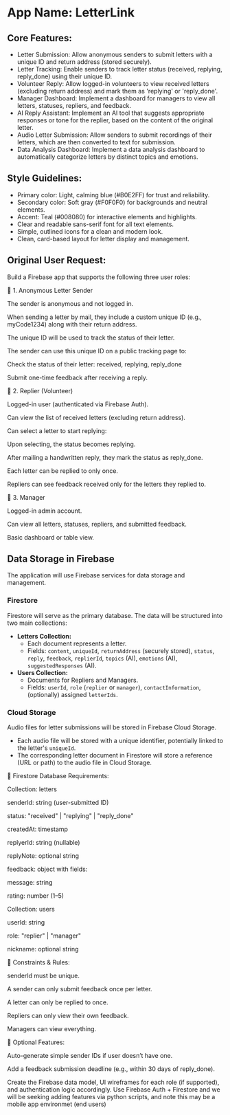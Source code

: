 # **App Name**: LetterLink

## Core Features:

- Letter Submission: Allow anonymous senders to submit letters with a unique ID and return address (stored securely).
- Letter Tracking: Enable senders to track letter status (received, replying, reply_done) using their unique ID.
- Volunteer Reply: Allow logged-in volunteers to view received letters (excluding return address) and mark them as 'replying' or 'reply_done'.
- Manager Dashboard: Implement a dashboard for managers to view all letters, statuses, repliers, and feedback.
- AI Reply Assistant: Implement an AI tool that suggests appropriate responses or tone for the replier, based on the content of the original letter.
- Audio Letter Submission: Allow senders to submit recordings of their letters, which are then converted to text for submission.
- Data Analysis Dashboard: Implement a data analysis dashboard to automatically categorize letters by distinct topics and emotions.

## Style Guidelines:

- Primary color: Light, calming blue (#B0E2FF) for trust and reliability.
- Secondary color: Soft gray (#F0F0F0) for backgrounds and neutral elements.
- Accent: Teal (#008080) for interactive elements and highlights.
- Clear and readable sans-serif font for all text elements.
- Simple, outlined icons for a clean and modern look.
- Clean, card-based layout for letter display and management.

## Original User Request:
Build a Firebase app that supports the following three user roles:

🔹 1. Anonymous Letter Sender

The sender is anonymous and not logged in.

When sending a letter by mail, they include a custom unique ID (e.g., myCode1234) along with their return address.

The unique ID will be used to track the status of their letter.

The sender can use this unique ID on a public tracking page to:

Check the status of their letter:
received, replying, reply_done

Submit one-time feedback after receiving a reply.

🔹 2. Replier (Volunteer)

Logged-in user (authenticated via Firebase Auth).

Can view the list of received letters (excluding return address).

Can select a letter to start replying:

Upon selecting, the status becomes replying.

After mailing a handwritten reply, they mark the status as reply_done.

Each letter can be replied to only once.

Repliers can see feedback received only for the letters they replied to.

🔹 3. Manager

Logged-in admin account.

Can view all letters, statuses, repliers, and submitted feedback.

Basic dashboard or table view.

## Data Storage in Firebase

The application will use Firebase services for data storage and management.

### Firestore

Firestore will serve as the primary database. The data will be structured into two main collections:

- **Letters Collection:**
  - Each document represents a letter.
  - Fields: `content`, `uniqueId`, `returnAddress` (securely stored), `status`, `reply`, `feedback`, `replierId`, `topics` (AI), `emotions` (AI), `suggestedResponses` (AI).
- **Users Collection:**
  - Documents for Repliers and Managers.
  - Fields: `userId`, `role` (`replier` or `manager`), `contactInformation`, (optionally) assigned `letterIds`.

### Cloud Storage

Audio files for letter submissions will be stored in Firebase Cloud Storage.

- Each audio file will be stored with a unique identifier, potentially linked to the letter's `uniqueId`.
- The corresponding letter document in Firestore will store a reference (URL or path) to the audio file in Cloud Storage.

🔸 Firestore Database Requirements:

Collection: letters

senderId: string (user-submitted ID)

status: "received" | "replying" | "reply_done"

createdAt: timestamp

replyerId: string (nullable)

replyNote: optional string

feedback: object with fields:

message: string

rating: number (1–5)

Collection: users

userId: string

role: "replier" | "manager"

nickname: optional string

🔸 Constraints & Rules:

senderId must be unique.

A sender can only submit feedback once per letter.

A letter can only be replied to once.

Repliers can only view their own feedback.

Managers can view everything.

🔸 Optional Features:

Auto-generate simple sender IDs if user doesn’t have one.

Add a feedback submission deadline (e.g., within 30 days of reply_done).

Create the Firebase data model, UI wireframes for each role (if supported), and authentication logic accordingly. Use Firebase Auth + Firestore and we will be seeking adding features via python scripts, and note this may be a mobile app environmet (end users)
  
